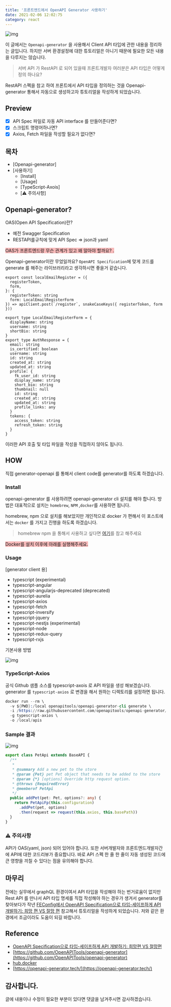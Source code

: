 ```yaml
---
title: '프론트엔드에서 OpenAPI Generator 사용하기'
date: 2021-02-06 12:02:75
category: react
---
```


![img](./images/openapi/openapi-generator.jpg)

이 글에서는 `Openapi-generator` 을 사용해서 Client API 타입에 관한 내용을 정리하는 글입니다. 하지만 서버 환경설정에 대한 튜토리얼은 아니기 때문에 필요한 모든 내용을 다루지는 않습니다.

> 서버 API 가 RestAPI 로 되어 있을때
> 프론트개발자 여러분은 API 타입은 어떻게 정의 하나요?

RestAPI 스펙을 참고 하여 프론트에서 API 타입을 정의하는 것을 Openapi-generator 통해서 자동으로 생성하고자 튜토리얼을 작성하게 되었습니다.

## Preview

- [x] API Spec 파일로 자동 API interface 를 만들어준다면?
- [x] 스크립트 명령어하나면?
- [x] Axios, Fetch 파일을 작성할 필요가 없다면?

## 목차

- [Openapi-generator]
- [사용하기]
  - [Install]
  - [Usage]
  - [TypeScript-Axois]
  - [⚠️ 주의사항]

## Openapi-generator?

OAS(Open API Specification)란?

- 예전 Swagger Specification
- RESTAPI를규칙에 맞게 API Spec => json과 yaml

<span style="background-color: #f8baba">OAS가 프론트엔드랑 무슨 관계가 있고 왜 알아야 할까요? .</span>

Openapi-generator이란 무었일까요? `OpenAPI Specification`에 맞게 코드를 generate 를 해주는 라이브러리라고 생각하시면 좋을거 같습니다.

```tsx
export const localEmailRegister = ({
  registerToken,
  form,
}: {
  registerToken: string
  form: LocalEmailRegisterForm
}) => apiClient.post(`/register`, snakeCaseKeys({ registerToken, form }))

export type LocalEmailRegisterForm = {
  displayName: string
  username: string
  shortBio: string
}
export type AuthResponse = {
  email: string
  is_certified: boolean
  username: string
  id: string
  created_at: string
  updated_at: string
  profile: {
    fk_user_id: string
    display_name: string
    short_bio: string
    thumbnail: null
    id: string
    created_at: string
    updated_at: string
    profile_links: any
  }
  tokens: {
    access_token: string
    refresh_token: string
  }
}
```

이러한 API 호출 및 타입 파일을 작성을 직접하지 않아도 됩니다.

## HOW

직접 generator-openapi 를 통해서 client code를 generator를 하도록 하겠습니다.

### Install

openapi-generator 를 사용하려면 openapi-generator cli 설치를 해야 합니다.
방법은 대표적으로 설치는 `homebrew`, `NPM` ,`docker`를 사용하면 됩니다.

homebrew, npm 으로 설치를 해보았지만 개인적으로 docker 가 편해서 이 포스트에서는 `docker` 를 가지고 진행을 하도록 하겠습니다.

> homebrew npm 을 통해서 사용하고 싶다면 [여기](https://openapi-generator.tech/docs/installation/)를 참고 해주세요

<span style="background-color: #f8baba">Docker를 설치 이후에 아래를 실행해주세요.</span>

### Usage

[generator client 용]

- typescript (experimental)
- typescript-angular
- typescript-angularjs-deprecated (deprecated)
- typescript-aurelia
- typescript-axios
- typescript-fetch
- typescript-inversify
- typescript-jquery
- typescript-nestjs (experimental)
- typescript-node
- typescript-redux-query
- typescript-rxjs

기본사용 방법

![img](./images/openapi/oas.png)

### TypeScript-Axios

공식 Github 샘플 소스를 typescript-axois 로 API 파일을 생성 해보겠습니다.
generator 를 `typescript-axios` 로 변경을 해서 원하는 디렉토리를 설정하면 됩니다.

```s
docker run --rm \
  -v ${PWD}:/local openapitools/openapi-generator-cli generate \
  -i /https://raw.githubusercontent.com/openapitools/openapi-generator/master/modules/openapi-generator/src/test/resources/3_0/petstore.yaml \
  -g typescript-axios \
  -o /local/apis
```

### Sample 결과

![img](./images/openapi/sample.png)

```ts
export class PetApi extends BaseAPI {
  /**
   *
   * @summary Add a new pet to the store
   * @param {Pet} pet Pet object that needs to be added to the store
   * @param {*} [options] Override http request option.
   * @throws {RequiredError}
   * @memberof PetApi
   */
  public addPet(pet: Pet, options?: any) {
    return PetApiFp(this.configuration)
      .addPet(pet, options)
      .then(request => request(this.axios, this.basePath))
  }
}
```

### ⚠️ 주의사항

API가 OAS(yaml, json) 되어 있어야 합니다.
또한 서버개발자와 프론트엔드개발자간에 API에 대한 코드리뷰가 중요합니다. 바로 API 스펙 한 줄 한 줄이 자동 생성된 코드에
큰 영향을 끼칠 수 있다는 점을 유의해야 합니다.

## 마무리

전에는 실무에서 graphQL 환경이여서 API 타입을 작성해야 하는 번거로움이 없지만 Rest API 를 만나서 API 타입 명세를 직접 작성해야 하는 경우가 생겨서 generator를 찾아보다가 작년 [FEConfig에서 OpenAPI Specification으로 타입-세이프하게 API 개발하기: 희망 편 VS 절망 편](https://www.youtube.com/watch?v=J4JHLESAiFk) 참고해서 튜토리얼을 작성하게 되었습니다. 저와 같은 환경에서 조금이라도 도움이 되길 바랍니다.

## Reference

- [OpenAPI Specification으로 타입-세이프하게 API 개발하기: 희망편 VS 절망편](https://www.youtube.com/watch?v=J4JHLESAiFk)
- [https://github.com/OpenAPITools/openapi-generator](https://github.com/OpenAPITools/openapi-generator)
- [hub.docker](https://hub.docker.com/r/openapitools/openapi-generator)
- [https://openapi-generator.tech/](https://openapi-generator.tech/)

## 감사합니다.

글에 내용이나 수정이 필요한 부분이 있다면 댓글을 남겨주시면 감사하겠습니다.
